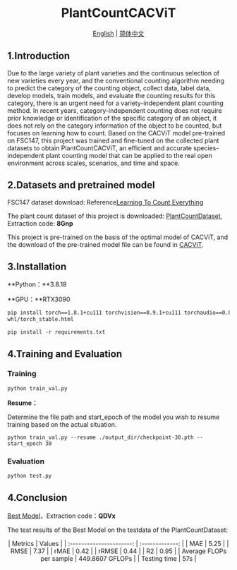 <p align="center">
    <h1 align="center">PlantCountCACViT</h1>
</p>

<div style="text-align:center">
  <a href="./README.md">English</a> | 
  <a href="./README_CN.md">简体中文</a>
</div>



## 1.Introduction

Due to the large variety of plant varieties and the continuous selection of new varieties every year, and the conventional counting algorithm needing to predict the category of the counting object, collect data, label data, develop models, train models, and evaluate the counting results for this category, there is an urgent need for a variety-independent plant counting method. In recent years, category-independent counting does not require prior knowledge or identification of the specific category of an object, it does not rely on the category information of the object to be counted, but focuses on learning how to count. Based on the CACViT model pre-trained on FSC147, this project was trained and fine-tuned on the collected plant datasets to obtain PlantCountCACViT, an efficient and accurate species-independent plant counting model that can be applied to the real open environment across scales, scenarios, and time and space.

## 2.Datasets and pretrained model

FSC147 dataset download: Reference<a href="https://github.com/cvlab-stonybrook/LearningToCountEverything/tree/master" title="Learning To Count Everything">Learning To Count Everything</a>

The plant count dataset of this project is downloaded: <a href="https://pan.quark.cn/s/76cec041ff98" title="PlantCountDataset">PlantCountDataset,</a> Extraction code: **8Gnp**

This project is pre-trained on the basis of the optimal model of CACViT, and the download of the pre-trained model file can be found in <a href="https://github.com/Xu3XiWang/CACViT-AAAI24" title="CACViT">CACViT</a>.

## 3.Installation

**Python：**3.8.18

**GPU：**RTX3090

```bash
pip install torch==1.8.1+cu111 torchvision==0.9.1+cu111 torchaudio==0.8.1 -f https://download.pytorch.org/
whl/torch_stable.html
```

```
pip install -r requirements.txt
```

## 4.Training and Evaluation

### Training

```bash
python train_val.py
```

**Resume：**

Determine the file path and start_epoch of the model you wish to resume training based on the actual situation.

```
python train_val.py --resume ./output_dir/checkpoint-30.pth --start_epoch 30
```

### Evaluation

```bash
python test.py
```

## 4.Conclusion

<a href="https://pan.quark.cn/s/aaa63b751b19" title="Best Model">Best Model</a>，Extraction code：**QDVx**

The test results of the Best Model on the testdata of the PlantCountDataset:
<div align="center">
|         Metrics          |     Values      |
| :----------------------: | :-------------: |
|           MAE            |      5.25       |
|           RMSE           |      7.37       |
|           rMAE           |      0.42       |
|          rRMSE           |      0.44       |
|            R2            |      0.95       |
| Average FLOPs per sample | 449.8607 GFLOPs |
|       Testing time       |       57s       |
</div>
